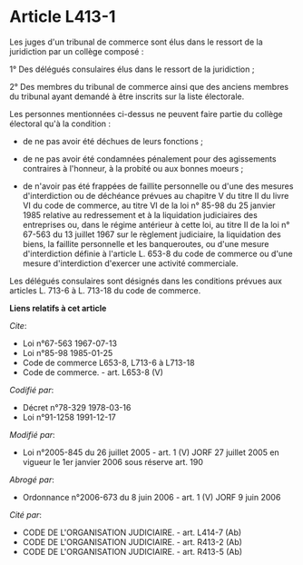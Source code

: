 # Article L413-1

Les juges d'un tribunal de commerce sont élus dans le ressort de la juridiction par un collège composé :

1° Des délégués consulaires élus dans le ressort de la juridiction ;

2° Des membres du tribunal de commerce ainsi que des anciens membres du tribunal ayant demandé à être inscrits sur la liste
électorale.

Les personnes mentionnées ci-dessus ne peuvent faire partie du collège électoral qu'à la condition :

- de ne pas avoir été déchues de leurs fonctions ;

- de ne pas avoir été condamnées pénalement pour des agissements contraires à l'honneur, à la probité ou aux bonnes moeurs ;

- de n'avoir pas été frappées de faillite personnelle ou d'une des mesures d'interdiction ou de déchéance prévues au chapitre
V du titre II du livre VI du code de commerce, au titre VI de la loi n° 85-98 du 25 janvier 1985 relative au redressement et
à la liquidation judiciaires des entreprises ou, dans le régime antérieur à cette loi, au titre II de la loi n° 67-563 du 13
juillet 1967 sur le règlement judiciaire, la liquidation des biens, la faillite personnelle et les banqueroutes, ou d'une
mesure d'interdiction définie à l'article L. 653-8 du code de commerce ou d'une mesure d'interdiction d'exercer une activité
commerciale.

Les délégués consulaires sont désignés dans les conditions prévues aux articles L. 713-6 à L. 713-18 du code de commerce.

**Liens relatifs à cet article**

_Cite_:

  - Loi n°67-563 1967-07-13
  - Loi n°85-98 1985-01-25
  - Code de commerce L653-8, L713-6 à L713-18
  - Code de commerce. - art. L653-8 (V)

_Codifié par_:

  - Décret n°78-329 1978-03-16
  - Loi n°91-1258 1991-12-17

_Modifié par_:

  - Loi n°2005-845 du 26 juillet 2005 - art. 1 (V) JORF 27 juillet 2005 en vigueur le 1er janvier 2006 sous réserve art. 190

_Abrogé par_:

  - Ordonnance n°2006-673 du 8 juin 2006 - art. 1 (V) JORF 9 juin 2006

_Cité par_:

  - CODE DE L'ORGANISATION JUDICIAIRE. - art. L414-7 (Ab)
  - CODE DE L'ORGANISATION JUDICIAIRE. - art. R413-2 (Ab)
  - CODE DE L'ORGANISATION JUDICIAIRE. - art. R413-5 (Ab)
